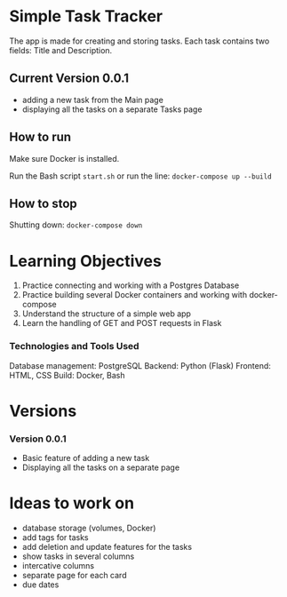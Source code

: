 # Simple Task Tracker

The app is made for creating and storing tasks. 
Each task contains two fields: Title and Description.

## Current Version 0.0.1

- adding a new task from the Main page
- displaying all the tasks on a separate Tasks page

## How to run

Make sure Docker is installed.

Run the Bash script ```start.sh```
or run the line:
``` docker-compose up --build ```

## How to stop

Shutting down:
``` docker-compose down ```

# Learning Objectives

1. Practice connecting and working with a Postgres Database
2. Practice building several Docker containers and working with docker-compose
3. Understand the structure of a simple web app
4. Learn the handling of GET and POST requests in Flask

### Technologies and Tools Used

Database management:     PostgreSQL
Backend:                 Python (Flask)
Frontend:                HTML, CSS
Build:                   Docker, Bash

# Versions

### Version 0.0.1

- Basic feature of adding a new task
- Displaying all the tasks on a separate page

# Ideas to work on

- database storage (volumes, Docker)
- add tags for tasks
- add deletion and update features for the tasks
- show tasks in several columns
- intercative columns
- separate page for each card
- due dates